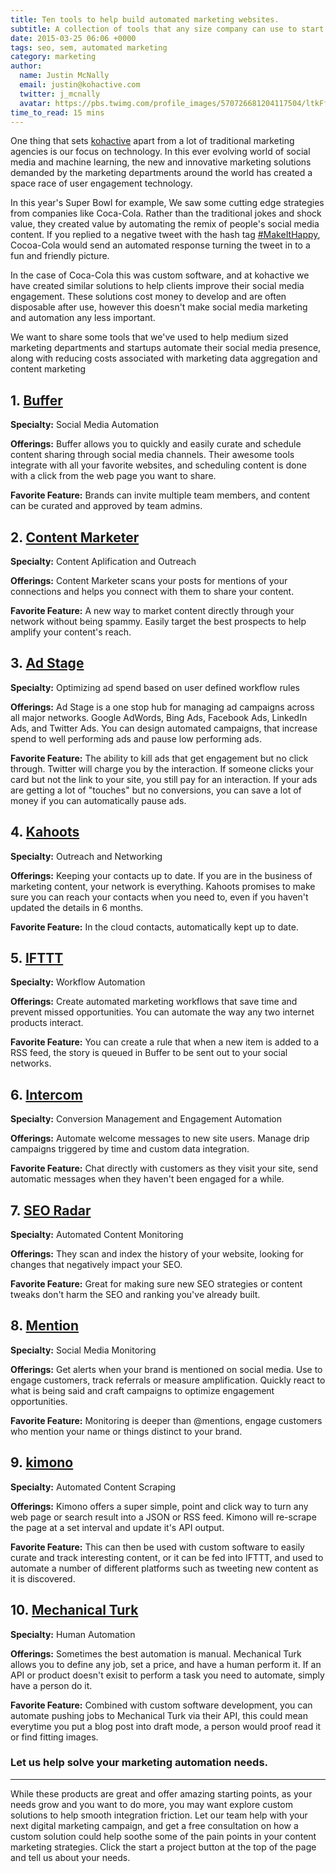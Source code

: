 ```yaml
---
title: Ten tools to help build automated marketing websites.
subtitle: A collection of tools that any size company can use to start automating their marketing efforts. 
date: 2015-03-25 06:06 +0000
tags: seo, sem, automated marketing
category: marketing
author:
  name: Justin McNally
  email: justin@kohactive.com
  twitter: j_mcnally
  avatar: https://pbs.twimg.com/profile_images/570726681204117504/ltkFf5dq.jpeg
time_to_read: 15 mins
---
```



One thing that sets [kohactive](http://www.kohactive.com) apart from a lot of traditional marketing agencies is our focus on technology. In this ever evolving world of social media and machine learning, the new and innovative marketing solutions demanded by the marketing departments around the world has created a space race of user engagement technology.

In this year's Super Bowl for example, We saw some cutting edge strategies from companies like Coca-Cola. Rather than the traditional jokes and shock value, they created value by automating the remix of people's social media content. If you replied to a negative tweet with the hash tag [#MakeItHappy](http://www.gomakeithappy.com/), Cocoa-Cola would send an automated response turning the tweet in to a fun and friendly picture.

In the case of Coca-Cola this was custom software, and at kohactive we have created similar solutions to help clients improve their social media engagement. These solutions cost money to develop and are often disposable after use, however this doesn't make social media marketing and automation any less important. 

We want to share some tools that we've used to help medium sized marketing departments and startups automate their social media presence, along with reducing costs associated with marketing data aggregation and content marketing

## 1. [Buffer](http://www.buffer.ly)

**Specialty:** Social Media Automation

**Offerings:** Buffer allows you to quickly and easily curate and schedule content sharing through social media channels. Their awesome tools integrate with all your favorite websites, and scheduling content is done with a click from the web page you want to share.

**Favorite Feature:** Brands can invite multiple team members, and content can be curated and approved by team admins.




## 2. [Content Marketer](https://contentmarketer.io/)

**Specialty:** Content Aplification and Outreach

**Offerings:** Content Marketer scans your posts for mentions of your connections and helps you connect with them to share your content.

**Favorite Feature:** A new way to market content directly through your network without being spammy. Easily target the best prospects to help amplify your content's reach.


## 3. [Ad Stage](https://www.adstage.io/)

**Specialty:** Optimizing ad spend based on user defined workflow rules

**Offerings:** Ad Stage is a one stop hub for managing ad campaigns across all major networks. Google AdWords, Bing Ads, Facebook Ads, LinkedIn Ads, and Twitter Ads. You can design automated campaigns, that increase spend to well performing ads and pause low performing ads. 

**Favorite Feature:**  The ability to kill ads that get engagement but no click through. Twitter will charge you by the interaction. If someone clicks your card but not the link to your site, you still pay for an interaction. If your ads are getting a lot of "touches" but no conversions, you can save a lot of money if you can automatically pause ads.


## 4. [Kahoots](https://www.kahootsapp.com/)

**Specialty:**  Outreach and Networking

**Offerings:** Keeping your contacts up to date. If you are in the business of marketing content, your network is everything. Kahoots promises to make sure you can reach your contacts when you need to, even if you haven't updated the details in 6 months.

**Favorite Feature:** In the cloud contacts, automatically kept up to date.



## 5. [IFTTT](https://ifttt.com)

**Specialty:** Workflow Automation

**Offerings:** Create automated marketing workflows that save time and prevent missed opportunities. You can automate the way any two internet products interact.

**Favorite Feature:** You can create a rule that when a new item is added to a RSS feed, the story is queued in Buffer to be sent out to your social networks.


## 6. [Intercom](https://intercom.io) 

**Specialty:** Conversion Management and Engagement Automation

**Offerings:** Automate welcome messages to new site users. Manage drip campaigns triggered by time and custom data integration.

**Favorite Feature:** Chat directly with customers as they visit your site, send automatic messages when they haven't been engaged for a while.

## 7. [SEO Radar](http://www.seoradar.com/)

**Specialty:** Automated Content Monitoring

**Offerings:** They scan and index the history of your website, looking for changes that negatively impact your SEO.

**Favorite Feature:** Great for making sure new SEO strategies or content tweaks don't harm the SEO and ranking you've already built.



## 8. [Mention](https://en.mention.com/)

**Specialty:** Social Media Monitoring


**Offerings:** Get alerts when your brand is mentioned on social media. Use to engage customers, track referrals or measure amplification. Quickly react to what is being said and craft campaigns to optimize engagement opportunities.

**Favorite Feature:** Monitoring is deeper than @mentions, engage customers who mention your name or things distinct to your brand.



## 9. [kimono](https://www.kimonolabs.com/)

**Specialty:** Automated Content Scraping

**Offerings:** Kimono offers a super simple, point and click way to turn any web page or search result into a JSON or RSS feed. Kimono will re-scrape the page at a set interval and update it's API output.

**Favorite Feature:** This can then be used with custom software to easily curate and track interesting content, or it can be fed into IFTTT, and used to automate a number of different platforms such as tweeting new content as it is discovered.

## 10. [Mechanical Turk](https://www.mturk.com/)

**Specialty:** Human Automation

**Offerings:** Sometimes the best automation is manual. Mechanical Turk allows you to define any job, set a price, and have a human perform it. If an API or product doesn't exisit to perform a task you need to automate, simply have a person do it.

**Favorite Feature:** Combined with custom software development, you can automate pushing jobs to Mechanical Turk via their API, this could mean everytime you put a blog post into draft mode, a person would proof read it or find fitting images.


### Let us help solve your marketing automation needs.
---

While these products are great and offer amazing starting points, as your needs grow and you want to do more, you may want explore custom solutions to help smooth integration friction. Let our team help with your next digital marketing campaign, and get a free consultation on how a custom solution could help soothe some of the pain points in your content marketing strategies. Click the start a project button at the top of the page and tell us about your needs.
